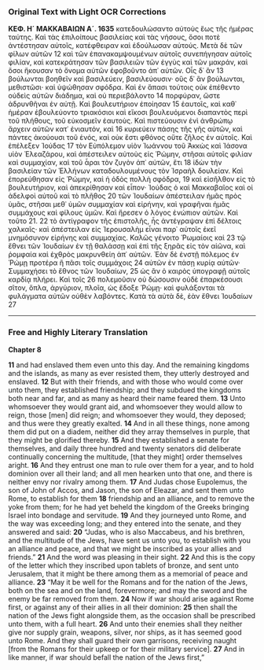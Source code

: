 ### Original Text with Light OCR Corrections

**ΚΕΦ. Η´ ΜΑΚΚΑΒΑΙΩΝ Α´. 1635**
κατεδουλώσαντο αὐτοὺς ἕως τῆς ἡμέρας ταύτης. Καὶ τὰς ἐπιλοίπους βασιλείας καὶ τὰς νήσους, ὅσοι ποτὲ ἀντέστησαν αὐτοῖς, κατέφθειραν καὶ ἐδούλωσαν αὐτούς. Μετὰ δὲ τῶν φίλων αὐτῶν 12
καὶ τῶν ἐπανακαμψουμένων αὐτοῖς συνεπήγησαν αὐτοῖς φιλίαν, καὶ κατεκράτησαν τῶν βασιλειῶν τῶν ἐγγὺς καὶ τῶν μακράν, καὶ ὅσοι ἤκουσαν τὸ ὄνομα αὐτῶν ἐφοβοῦντο ἀπ᾿ αὐτῶν. Οἷς δ᾿ ἂν 13
βούλωνται βοηθεῖν καὶ βασιλεύειν, βασιλεύουσιν· οὓς δ᾿ ἂν βούλωνται, μεθιστῶσι· καὶ ὑψώθησαν σφόδρα. Καὶ ἐν ἅπασι τούτοις οὐκ ἐπέθεντο οὐδεὶς αὐτῶν διάδημα, καὶ οὐ περιεβάλοντο 14
πορφύραν, ὥστε ἀδρυνθῆναι ἐν αὐτῇ. Καὶ βουλευτήριον ἐποίησαν 15
ἑαυτοῖς, καὶ καθ᾿ ἡμέραν ἐβουλεύοντο τριακόσιοι καὶ εἴκοσι βουλευόμενοι διαπαντὸς περὶ τοῦ πλήθους, τοῦ εὐκοσμεῖν ἑαυτοὺς.
Καὶ πιστεύουσιν ἑνὶ ἀνθρώπῳ ἄρχειν αὐτῶν κατ᾿ ἐνιαυτόν, καὶ 16
κυριεύειν πάσης τῆς γῆς αὐτῶν, καὶ πάντες ἀκούουσι τοῦ ἑνός, καὶ οὐκ ἔστι φθόνος οὔτε ζῆλος ἐν αὐτοῖς. Καὶ ἐπέλεξεν Ἰούδας 17
τὸν Εὐπόλεμον υἱὸν Ἰωάννου τοῦ Ἀκκὼς καὶ Ἰάσονα υἱὸν Ἐλεαζάρου, καὶ ἀπέστειλεν αὐτοὺς εἰς Ῥώμην, στῆσαι αὐτοῖς
φιλίαν καὶ συμμαχίαν, καὶ τοῦ ἆραι τὸν ζυγὸν ἀπ᾿ αὐτῶν, ἔτι 18
ἰδὼν τὴν βασιλείαν τῶν Ἑλλήνων καταδουλουμένους τὸν Ἰσραὴλ δουλείαν. Καὶ ἐπορεύθησαν εἰς Ῥώμην, καὶ ἡ ὁδὸς πολλὴ σφόδρα, 19
καὶ εἰσῆλθον εἰς τὸ βουλευτήριον, καὶ ἀπεκρίθησαν καὶ εἶπον·
Ἰούδας ὁ καὶ Μακκαβαῖος καὶ οἱ ἀδελφοὶ αὐτοῦ καὶ τὸ πλῆθος 20
τῶν Ἰουδαίων ἀπέστειλαν ἡμᾶς πρὸς ὑμᾶς, στῆσαι μεθ᾿ ὑμῶν συμμαχίαν καὶ εἰρήνην, καὶ γραφῆναι ἡμᾶς συμμάχους καὶ φίλους ὑμῶν. Καὶ ἤρεσεν ὁ λόγος ἐνώπιον αὐτῶν. Καὶ τοῦτο 21. 22
τὸ ἀντίγραφον τῆς ἐπιστολῆς, ἧς ἀντέγραψαν ἐπὶ δέλτοις χαλκαῖς· καὶ ἀπέστειλαν εἰς Ἱερουσαλὴμ εἶναι παρ᾿ αὐτοῖς ἐκεῖ μνημόσυνον εἰρήνης καὶ συμμαχίας. Καλῶς γένοιτο Ῥωμαίοις καὶ 23
τῷ ἔθνει τῶν Ἰουδαίων ἐν τῇ θαλάσσῃ καὶ ἐπὶ τῆς ξηρᾶς εἰς τὸν αἰῶνα, καὶ ῥομφαία καὶ ἐχθρὸς μακρυνθείη ἀπ᾿ αὐτῶν.
Ἐὰν δὲ ἐνστῇ πόλεμος ἐν Ῥώμῃ προτέρα ἢ πᾶσι τοῖς συμμάχοις 24
αὐτῶν ἐν πάσῃ κυρίᾳ αὐτῶν· Συμμαχήσει τὸ ἔθνος τῶν Ἰουδαίων, 25
ὡς ἂν ὁ καιρὸς ὑπογραφῇ αὐτοῖς καρδίᾳ πλήρει. Καὶ τοῖς 26
πολεμοῦσιν οὐ δώσουσιν οὐδὲ ἐπαρκέσουσι σῖτον, ὅπλα, ἀργύριον, πλοῖα, ὡς ἔδοξε Ῥώμῃ· καὶ φυλάξονται τὰ φυλάγματα αὐτῶν οὐθὲν λαβόντες. Κατὰ τὰ αὐτὰ δὲ, ἐὰν ἔθνει Ἰουδαίων 27

---

### Free and Highly Literary Translation

**Chapter 8**

**11** and had enslaved them even unto this day. And the remaining kingdoms and the islands, as many as ever resisted them, they utterly destroyed and enslaved.
**12** But with their friends, and with those who would come over unto them, they established friendship; and they subdued the kingdoms both near and far, and as many as heard their name feared them.
**13** Unto whomsoever they would grant aid, and whomsoever they would allow to reign, those [men] did reign; and whomsoever they would, they deposed; and thus were they greatly exalted.
**14** And in all these things, none among them did put on a diadem, neither did they array themselves in purple, that they might be glorified thereby.
**15** And they established a senate for themselves, and daily three hundred and twenty senators did deliberate continually concerning the multitude, [that they might] order themselves aright.
**16** And they entrust one man to rule over them for a year, and to hold dominion over all their land; and all men hearken unto that one, and there is neither envy nor rivalry among them.
**17** And Judas chose Eupolemus, the son of John of Accos, and Jason, the son of Eleazar, and sent them unto Rome, to establish for them
**18** friendship and an alliance, and to remove the yoke from them; for he had yet beheld the kingdom of the Greeks bringing Israel into bondage and servitude.
**19** And they journeyed unto Rome, and the way was exceeding long; and they entered into the senate, and they answered and said:
**20** “Judas, who is also Maccabeus, and his brethren, and the multitude of the Jews, have sent us unto you, to establish with you an alliance and peace, and that we might be inscribed as your allies and friends.”
**21** And the word was pleasing in their sight.
**22** And this is the copy of the letter which they inscribed upon tablets of bronze, and sent unto Jerusalem, that it might be there among them as a memorial of peace and alliance.
**23** “May it be well for the Romans and for the nation of the Jews, both on the sea and on the land, forevermore; and may the sword and the enemy be far removed from them.
**24** Now if war should arise against Rome first, or against any of their allies in all their dominion:
**25** then shall the nation of the Jews fight alongside them, as the occasion shall be prescribed unto them, with a full heart.
**26** And unto their enemies shall they neither give nor supply grain, weapons, silver, nor ships, as it has seemed good unto Rome. And they shall guard their own garrisons, receiving naught [from the Romans for their upkeep or for their military service].
**27** And in like manner, if war should befall the nation of the Jews first,”